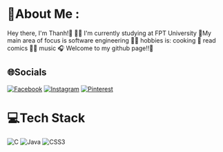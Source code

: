 # 💫About Me :
<space><space>
<space>Hey there, I'm Thanh!🐸<space>
👨‍🎓 I'm currently studying at FPT University<space><space>
🔭My main area of focus is software engineering<space><space>
🤸‍♂ hobbies is:<space><space>
         cooking 🍳<space><space>
         read comics 🦸‍♂<space><space>
         music 🎧<space><space>
Welcome to my github page!!👋

## 🌐Socials
[![Facebook](https://img.shields.io/badge/Facebook-%231877F2.svg?logo=Facebook&logoColor=white)](https://facebook.com/https://www.facebook.com/t.52.0hz/) [![Instagram](https://img.shields.io/badge/Instagram-%23E4405F.svg?logo=Instagram&logoColor=white)](https://instagram.com/https://www.instagram.com/t.52.0hz/) [![Pinterest](https://img.shields.io/badge/Pinterest-%23E60023.svg?logo=Pinterest&logoColor=white)](https://pinterest.com/https://www.pinterest.com.au/thahh2210/) 

# 💻Tech Stack
![C](https://img.shields.io/badge/c-%2300599C.svg?style=for-the-badge&logo=c&logoColor=white) ![Java](https://img.shields.io/badge/java-%23ED8B00.svg?style=for-the-badge&logo=java&logoColor=white) ![CSS3](https://img.shields.io/badge/css3-%231572B6.svg?style=for-the-badge&logo=css3&logoColor=white)


